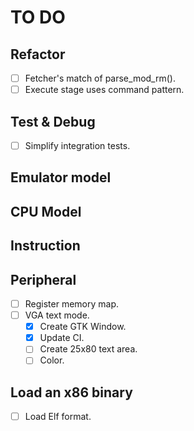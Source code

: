 # TO DO

## Refactor

- [ ] Fetcher's match of parse_mod_rm().
- [ ] Execute stage uses command pattern.

## Test & Debug

- [ ] Simplify integration tests.

## Emulator model

## CPU Model

## Instruction

## Peripheral

- [ ] Register memory map.
- [ ] VGA text mode.
  - [x] Create GTK Window.
  - [x] Update CI.
  - [ ] Create 25x80 text area.
  - [ ] Color.

## Load an x86 binary

- [ ] Load Elf format.
